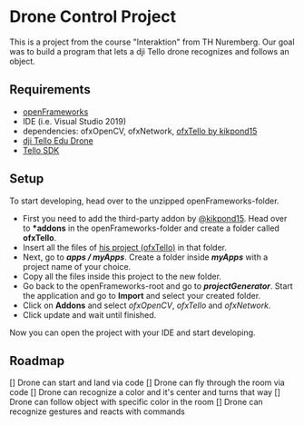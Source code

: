# Drone Control Project
This is a project from the course "Interaktion" from TH Nuremberg. Our goal was to build a program that lets a dji Tello drone recognizes and follows an object.

## Requirements
- [openFrameworks](https://openframeworks.cc/download/)
- IDE (i.e. Visual Studio 2019)
- dependencies: ofxOpenCV, ofxNetwork, [ofxTello by kikpond15](https://github.com/kikpond15/ofxTello)
- [dji Tello Edu Drone](https://www.ryzerobotics.com/tello)
- [Tello SDK](https://terra-1-g.djicdn.com/2d4dce68897a46b19fc717f3576b7c6a/Tello%20%E7%BC%96%E7%A8%8B%E7%9B%B8%E5%85%B3/For%20Tello/Tello%20SDK%20Documentation%20EN_1.3_1122.pdf)

## Setup
To start developing, head over to the unzipped openFrameworks-folder. 
- First you need to add the third-party addon by [@kikpond15](https://github.com/kikpond15). Head over to __*addons__ in the openFrameworks-folder and create a folder called __ofxTello__.
- Insert all the files of [his project (ofxTello)](https://github.com/kikpond15/ofxTello) in that folder.
- Next, go to __*apps / myApps*__. Create a folder inside __*myApps*__ with a project name of your choice.
- Copy all the files inside this project to the new folder. 
- Go back to the openFrameworks-root and go to __*projectGenerator*__. Start the application and go to __Import__ and select your created folder.
- Click on __Addons__ and select _ofxOpenCV_, _ofxTello_ and _ofxNetwork_.
- Click update and wait until finished.

Now you can open the project with your IDE and start developing.

## Roadmap
[] Drone can start and land via code
[] Drone can fly through the room via code
[] Drone can recognize a color and it's center and turns that way
[] Drone can follow object with specific color in the room
[] Drone can recognize gestures and reacts with commands
